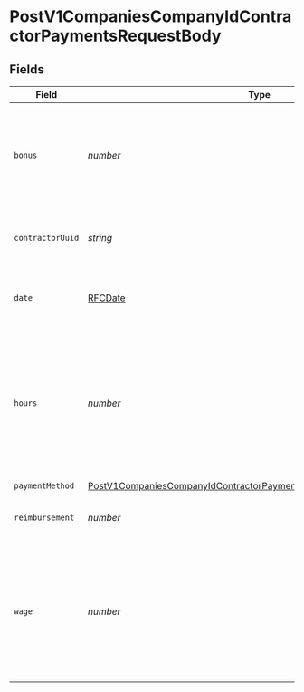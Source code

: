 # PostV1CompaniesCompanyIdContractorPaymentsRequestBody


## Fields

| Field                                                                                                                                                               | Type                                                                                                                                                                | Required                                                                                                                                                            | Description                                                                                                                                                         | Example                                                                                                                                                             |
| ------------------------------------------------------------------------------------------------------------------------------------------------------------------- | ------------------------------------------------------------------------------------------------------------------------------------------------------------------- | ------------------------------------------------------------------------------------------------------------------------------------------------------------------- | ------------------------------------------------------------------------------------------------------------------------------------------------------------------- | ------------------------------------------------------------------------------------------------------------------------------------------------------------------- |
| `bonus`                                                                                                                                                             | *number*                                                                                                                                                            | :heavy_minus_sign:                                                                                                                                                  | If the contractor is on an hourly wage, this is the bonus the contractor earned                                                                                     | 500                                                                                                                                                                 |
| `contractorUuid`                                                                                                                                                    | *string*                                                                                                                                                            | :heavy_check_mark:                                                                                                                                                  | The contractor receiving the payment                                                                                                                                |                                                                                                                                                                     |
| `date`                                                                                                                                                              | [RFCDate](../../types/rfcdate.md)                                                                                                                                   | :heavy_check_mark:                                                                                                                                                  | The contractor receiving the payment                                                                                                                                | 2020-01-01                                                                                                                                                          |
| `hours`                                                                                                                                                             | *number*                                                                                                                                                            | :heavy_minus_sign:                                                                                                                                                  | If the contractor is on an hourly wage, this is the number of hours that the contractor worked for the payment                                                      | 40                                                                                                                                                                  |
| `paymentMethod`                                                                                                                                                     | [PostV1CompaniesCompanyIdContractorPaymentsRequestBodyPaymentMethod](../../models/operations/postv1companiescompanyidcontractorpaymentsrequestbodypaymentmethod.md) | :heavy_minus_sign:                                                                                                                                                  | N/A                                                                                                                                                                 |                                                                                                                                                                     |
| `reimbursement`                                                                                                                                                     | *number*                                                                                                                                                            | :heavy_minus_sign:                                                                                                                                                  | Reimbursed wages for the contractor                                                                                                                                 | 20                                                                                                                                                                  |
| `wage`                                                                                                                                                              | *number*                                                                                                                                                            | :heavy_minus_sign:                                                                                                                                                  | If the contractor is on a fixed wage, this is the fixed wage payment for the contractor, regardless of hours worked                                                 | 5000                                                                                                                                                                |